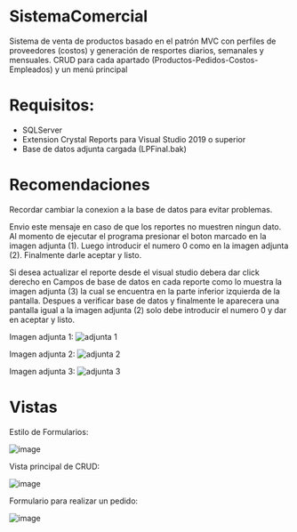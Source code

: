 # SistemaComercial
Sistema de venta de productos basado en el patrón MVC con perfiles de proveedores (costos) y generación de resportes diarios, semanales y mensuales. 
CRUD para cada apartado (Productos-Pedidos-Costos-Empleados) y un menú principal

# Requisitos:
- SQLServer
- Extension Crystal Reports para Visual Studio 2019 o superior
- Base de datos adjunta cargada (LPFinal.bak)
 
# Recomendaciones

Recordar cambiar la conexion a la base de datos para evitar
problemas.

Envio este mensaje en caso de que los reportes no muestren ningun dato.
Al momento de ejecutar el programa presionar el boton marcado
en la imagen adjunta (1).
Luego introducir el numero 0 como en la imagen adjunta (2).
Finalmente darle aceptar y listo.

Si desea actualizar el reporte desde el visual studio
debera dar click derecho en Campos de base de datos en cada
reporte como lo muestra la imagen adjunta (3) la cual se 
encuentra en la parte inferior izquierda de la pantalla.
Despues a verificar base de datos y finalmente le aparecera
una pantalla igual a la imagen adjunta (2) solo debe introducir
el numero 0 y dar en aceptar y listo.

Imagen adjunta 1:
![adjunta 1](https://user-images.githubusercontent.com/50786070/174655724-84238d77-21ef-4168-a43f-c671e503210c.PNG)

Imagen adjunta 2:
![adjunta 2](https://user-images.githubusercontent.com/50786070/174655761-51aeb7c4-a9da-4e95-93f8-9df2ce8dfd38.PNG)

Imagen adjunta 3:
![adjunta 3](https://user-images.githubusercontent.com/50786070/174655798-626985d0-42de-4b87-b0ff-0be61c45e178.PNG)

# Vistas

Estilo de Formularios:

![image](https://user-images.githubusercontent.com/50786070/174654987-b6ace629-e252-44e0-a15a-e2453506c4ac.png)

Vista principal de CRUD:

![image](https://user-images.githubusercontent.com/50786070/174655305-98e9fca9-88e5-42dc-9941-579cc57e4e10.png)

Formulario para realizar un pedido:

![image](https://user-images.githubusercontent.com/50786070/174655353-073f1911-d1b0-4c95-95ce-00513b01aca8.png)
